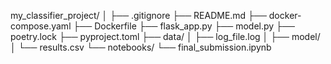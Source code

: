 my_classifier_project/
│
├── .gitignore
├── README.md
├── docker-compose.yaml
├── Dockerfile
├── flask_app.py
├── model.py
├── poetry.lock
├── pyproject.toml
├── data/
│   ├── log_file.log
│   ├── model/
│   └── results.csv
└── notebooks/
    └── final_submission.ipynb
    
